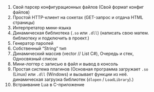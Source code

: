 1. Свой парсер конфигурационных файлов (Свой формат конфиг файлов)
2. Простой HTTP-клиент на сокетах (GET-запрос и отдача HTML страницы)
3. Интерпретатор мини-языка
4. Динамическая библиотека (`.so` или `.dll`) (написать свою матем. библиотеку и подключить в проект.)
5. Генератор паролей
6. Собственный “String” тип
7. Динамический массив (vector // List C#), Очередь и стек, Односвязный список
8. Мини-логгер с записью в файл и вывод в консоль
9. Простая система плагинов (Основная программа загружает `.so` (Linux) или `.dll` (Windows) и вызывает функции из неё. динамическая загрузка библиотек (`dlopen` / `LoadLibrary`).)
10. Встраивание Lua в C-приложение
